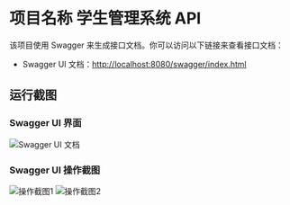 # 项目名称 学生管理系统 API

该项目使用 Swagger 来生成接口文档。你可以访问以下链接来查看接口文档：

- Swagger UI 文档：[http://localhost:8080/swagger/index.html](http://localhost:8080/swagger/index.html)

## 运行截图

### Swagger UI 界面
![Swagger UI 文档](https://www.helloimg.com/i/2025/01/23/6791f3f4a301b.png)

### Swagger UI 操作截图
![操作截图1](https://www.helloimg.com/i/2025/01/23/6791f387a6f60.png)
![操作截图2](https://www.helloimg.com/i/2025/01/23/6791f388de1e3.png)
